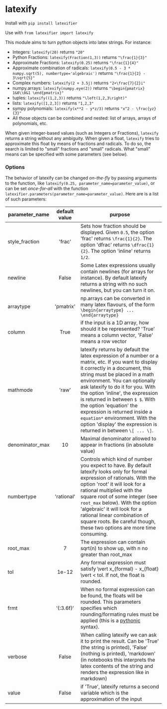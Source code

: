 # latexify

Install with `pip install latexifier`

Use with `from latexifier import latexify`

This module aims to turn python objects into latex strings. For instance:

- Integers: `latexify(20)` returns `"20"`
- Python Fractions: `latexify(Fraction(1,3))` returns `"\frac{1}{3}"`
- Approximate Fractions: `latexify(0.25)` returns `"\frac{1}{4}"`
- Approximate combination of radicals: `latexify(0.5 - 3 * numpy.sqrt(5), numbertype='algebraic')` returns `"\frac{1}{2} - 3\sqrt{5}"`
- Complex numbers: `latexify(2 + 3.5j)` returns `"2+\frac{7}{2}i"`
- numpy.arrays: `latexify(numpy.eye(2))` returns `"\begin{pmatrix} 1&0\\0&1 \end{pmatrix}"` 
- tuples: `latexify((1,2,3))` returns `"\left(1,2,3\right)"`
- lists: `latexify([1,2,3])` returns `"1,2,3"`
- sympy polynomials: `latexify(x**2 - y*z/3)` returns `"x^2 - \frac{yz}{3}"`
- All those objects can be combined and nested: list of arrays, arrays of polynomials, etc.

When given integer-based values (such as Integers or Fractions), `latexify` returns a string without any ambiguity. 
When given a float, `latexify` tries to approximate this float by means of fractions and radicals. To do so, the search is limited to "small" fractions and "small" radicals. What "small" means can be specified with some parameters (see below).

### Options

The behavior of latexify can be changed *on-the-fly* by passing arguments to the function, like `latexify(0.25, parameter_name=parameter_value)`, or can be set *once-for-all* with the function `latexifier.parameters(parameter_name=parameter_value)`. Here are is a list of such parameters:

| parameter_name | default value | purpose |
| -------------- | :-: | ------- |
| style_fraction | 'frac'  | Sets how fraction should be displayed. Given `0.5`, the option 'frac' returns `\frac{1}{2}`. The option 'dfrac' returns `\dfrac{1}{2}`. The option 'inline' returns `1/2`. |
| newline | False | Some Latex expressions usually contain newlines (for arrays for instance). By default latexify returns a string with no such newlines, but you can turn it on. | 
| arraytype | 'pmatrix' | np.arrays can be converted in many latex flavours, of the form `\begin{arraytype} ... \end{arraytype}` |
| column | True | if the input is a 1D array, how should it be represented? 'True' means a column vector, 'False' means a row vector |
| mathmode | 'raw' | latexify returns by default the latex expression of a number or a matrix, etc. If you want to display it correctly in a document, this string must be placed in a math environment. You can optionally ask latexify to do it for you. With the option 'inline', the expression is returned in between `$ $`. With the option 'equation'  the expression is returned inside a `equation*` environment. With the option 'display' the expression is returned in between `\[ ... \]`. |
| denominator_max | 10           | Maximal denominator allowed to appear in fractions (in absolute value) |
| numbertype | 'rational' | Controls which kind of number you expect to have. By default latexify looks only for formal expression of rationals. With the option 'root' it will look for a rational multiplied with the square root of some integer (see `root_max` below). With the option 'algebraic' it will look for a rational linear combination of square roots. Be careful though, these two options are more time consuming. |
| root_max | 7 | The expression can contain sqrt(n) to show up, with n no greater than root_max |
| tol | 1e-12 | Any formal expression must satisfy \vert x_{formal} - x_{float} \vert < tol. If not, the float is rounded.  |
| frmt | '{:3.6f}' | When no formal expression can be found, the floats will be rounded. This parameters specifies which rounding/formating rules must be applied (this is a [pythonic](https://pyformat.info/) syntax). |
| verbose | False | When calling latexify we can ask it to print the result. Can be 'True' (the string is printed), 'False' (nothing is printed), 'markdown' (in notebooks this interprets the latex contents of the string and renders the expression like in markdown) |
| value | False | if 'True', latexify returns a second variable which is the approximation of the input  |
